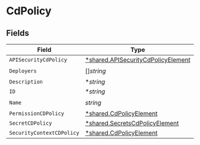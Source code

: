 # CdPolicy


## Fields

| Field                                                                                   | Type                                                                                    | Required                                                                                | Description                                                                             |
| --------------------------------------------------------------------------------------- | --------------------------------------------------------------------------------------- | --------------------------------------------------------------------------------------- | --------------------------------------------------------------------------------------- |
| `APISecurityCdPolicy`                                                                   | [*shared.APISecurityCdPolicyElement](../../models/shared/apisecuritycdpolicyelement.md) | :heavy_minus_sign:                                                                      | N/A                                                                                     |
| `Deployers`                                                                             | []*string*                                                                              | :heavy_check_mark:                                                                      | N/A                                                                                     |
| `Description`                                                                           | **string*                                                                               | :heavy_minus_sign:                                                                      | N/A                                                                                     |
| `ID`                                                                                    | **string*                                                                               | :heavy_minus_sign:                                                                      | N/A                                                                                     |
| `Name`                                                                                  | *string*                                                                                | :heavy_check_mark:                                                                      | N/A                                                                                     |
| `PermissionCDPolicy`                                                                    | [*shared.CdPolicyElement](../../models/shared/cdpolicyelement.md)                       | :heavy_minus_sign:                                                                      | N/A                                                                                     |
| `SecretCDPolicy`                                                                        | [*shared.SecretsCdPolicyElement](../../models/shared/secretscdpolicyelement.md)         | :heavy_minus_sign:                                                                      | N/A                                                                                     |
| `SecurityContextCDPolicy`                                                               | [*shared.CdPolicyElement](../../models/shared/cdpolicyelement.md)                       | :heavy_minus_sign:                                                                      | N/A                                                                                     |